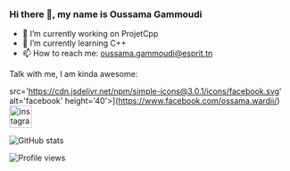 ### Hi there 👋, my name is Oussama Gammoudi


- 🔭 I’m currently working on ProjetCpp 
- 🌱 I’m currently learning C++ 
- 📫 How to reach me: oussama.gammoudi@esprit.tn 

Talk with me, I am kinda awesome:

src='https://cdn.jsdelivr.net/npm/simple-icons@3.0.1/icons/facebook.svg' alt='facebook' height='40'>](https://www.facebook.com/ossama.wardii/)  [<img src='https://cdn.jsdelivr.net/npm/simple-icons@3.0.1/icons/instagram.svg' alt='instagram' height='40'>](https://www.instagram.com/ous_gammoudi//)  

![GitHub stats](https://github-readme-stats.vercel.app/api?username=Ossama-G&show_icons=true)  

![Profile views](https://gpvc.arturio.dev/Ossama-G)  
<!---
Ossama-G/Ossama-G is a ✨ special ✨ repository because its `README.md` (this file) appears on your GitHub profile.
You can click the Preview link to take a look at your changes.
--->
